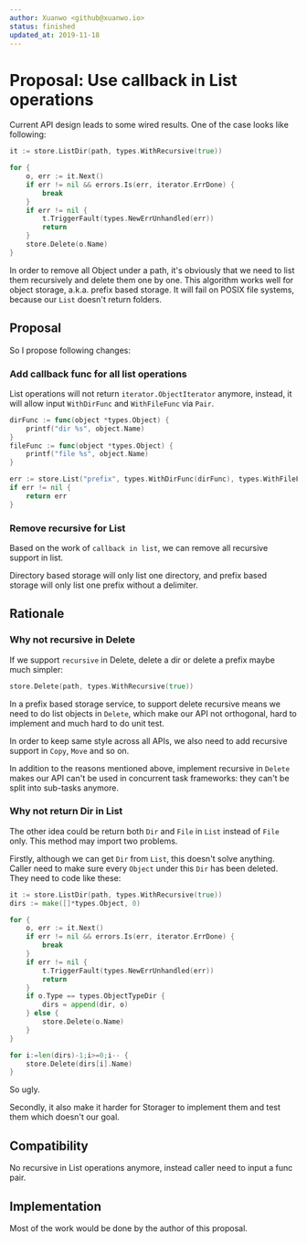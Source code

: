 ```yaml
---
author: Xuanwo <github@xuanwo.io>
status: finished
updated_at: 2019-11-18
---
```


# Proposal: Use callback in List operations

Current API design leads to some wired results. One of the case looks like following:

```go
it := store.ListDir(path, types.WithRecursive(true))

for {
    o, err := it.Next()
    if err != nil && errors.Is(err, iterator.ErrDone) {
        break
    }
    if err != nil {
        t.TriggerFault(types.NewErrUnhandled(err))
        return
    }
    store.Delete(o.Name)
}
```

In order to remove all Object under a path, it's obviously that we need to list them recursively and delete them one by one. This algorithm works well for object storage, a.k.a. prefix based storage. It will fail on POSIX file systems, because our `List` doesn't return folders.

## Proposal

So I propose following changes:

### Add callback func for all list operations

List operations will not return `iterator.ObjectIterator` anymore, instead, it will allow input `WithDirFunc` and `WithFileFunc` via `Pair`.

```go
dirFunc := func(object *types.Object) {
    printf("dir %s", object.Name)
}
fileFunc := func(object *types.Object) {
    printf("file %s", object.Name)
}

err := store.List("prefix", types.WithDirFunc(dirFunc), types.WithFileFunc(fileFunc))
if err != nil {
    return err
}
```

### Remove recursive for List

Based on the work of `callback in list`, we can remove all recursive support in list.

Directory based storage will only list one directory, and prefix based storage will only list one prefix without a delimiter.

## Rationale

### Why not recursive in Delete

If we support `recursive` in Delete, delete a dir or delete a prefix maybe much simpler:

```go
store.Delete(path, types.WithRecursive(true))
```

In a prefix based storage service, to support delete recursive means we need to do list objects in `Delete`, which make our API not orthogonal, hard to implement and much hard to do unit test.

In order to keep same style across all APIs, we also need to add recursive support in `Copy`, `Move` and so on.

In addition to the reasons mentioned above, implement recursive in `Delete` makes our API can't be used in concurrent task frameworks: they can't be split into sub-tasks anymore.

### Why not return Dir in List

The other idea could be return both `Dir` and `File` in `List` instead of `File` only. This  method may import two problems.

Firstly, although we can get `Dir` from `List`, this doesn't solve anything. Caller need to make sure every `Object` under this `Dir` has been deleted. They need to code like these:

```go
it := store.ListDir(path, types.WithRecursive(true))
dirs := make([]*types.Object, 0)

for {
    o, err := it.Next()
    if err != nil && errors.Is(err, iterator.ErrDone) {
        break
    }
    if err != nil {
        t.TriggerFault(types.NewErrUnhandled(err))
        return
    }
    if o.Type == types.ObjectTypeDir {
        dirs = append(dir, o)
    } else {
        store.Delete(o.Name)
    }    
}

for i:=len(dirs)-1;i>=0;i-- {
    store.Delete(dirs[i].Name)
}
```

So ugly.

Secondly, it also make it harder for Storager to implement them and test them which doesn't our goal.

## Compatibility

No recursive in List operations anymore, instead caller need to input a func pair.

## Implementation

Most of the work would be done by the author of this proposal.
